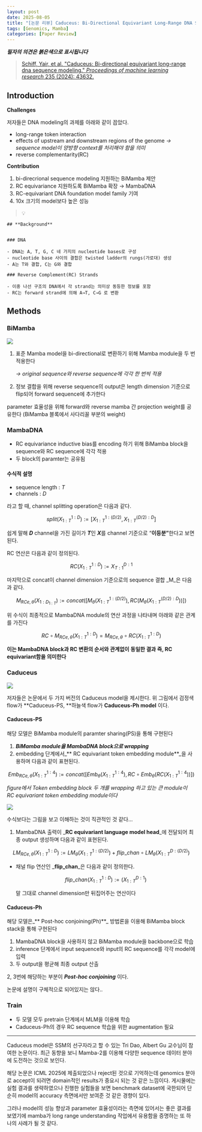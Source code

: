 ```yaml
---
layout: post
date: 2025-08-05
title: "[논문 리뷰] Caduceus: Bi-Directional Equivariant Long-Range DNA Sequence Modeling"
tags: [Genomics, Mamba]
categories: [Paper Review]
---
```


<span class="notion-red">_**필자의 의견은 붉은색으로 표시됩니다**_</span>


> [Schiff, Yair, et al. "Caduceus: Bi-directional equivariant long-range dna sequence modeling." ](https://pmc.ncbi.nlm.nih.gov/articles/PMC12189541/)[_Proceedings of machine learning research_](https://pmc.ncbi.nlm.nih.gov/articles/PMC12189541/)[ 235 (2024): 43632.](https://pmc.ncbi.nlm.nih.gov/articles/PMC12189541/)



## Introduction


**Challenges**


저자들은 DNA modeling의 과제를 아래와 같이 꼽았다.

- long-range token interaction
- effects of upstream and downstream regions of the genome 
_→ sequence model이 양방향 context를 처리해야 함을 의미_
- reverse complementarity(RC)

**Contribution**

1. bi-direcrional sequence modeling 지원하는 BiMamba 제안
1. RC equivariance 지원하도록 BiMamba 확장 → MambaDNA
1. RC-equivariant DNA foundation model family 기여
1. 10x 크기의 model보다 높은 성능

> 💡 


	## **Background**


	### DNA

	- DNA는 A, T, G, C 네 가지의 nucleotide bases로 구성
	- nucleotide base 사이의 결합은 twisted ladder의 rungs(가로대) 생성
	- A는 T와 결합, C는 G와 결합

	### Reverse Complement(RC) Strands

	- 이중 나선 구조의 DNA에서 각 strand는 의미상 동등한 정보를 포함
	- RC는 forward strand에 의해 A→T, C→G 로 변환


## Methods



### BiMamba


![](https://prod-files-secure.s3.us-west-2.amazonaws.com/542b861c-36a8-4051-84e5-8804b6728dba/2c247d59-7815-4980-99f0-8f0d21f445a7/image.png?X-Amz-Algorithm=AWS4-HMAC-SHA256&X-Amz-Content-Sha256=UNSIGNED-PAYLOAD&X-Amz-Credential=ASIAZI2LB466ZCCO3W6T%2F20250901%2Fus-west-2%2Fs3%2Faws4_request&X-Amz-Date=20250901T200105Z&X-Amz-Expires=3600&X-Amz-Security-Token=IQoJb3JpZ2luX2VjELP%2F%2F%2F%2F%2F%2F%2F%2F%2F%2FwEaCXVzLXdlc3QtMiJGMEQCIDsSPmb6qHOkMwwMqx01NeOT477qOIaFq2UBfbUmUHxMAiBMXPYuSyoYJ2n%2BrEq5iHQXFdAFzKzHXCWGphU4voExGSr%2FAwgcEAAaDDYzNzQyMzE4MzgwNSIM0pftNjWckN55z61FKtwD6Gf9Ncs78A6C1DFvnNdZ%2FxN03U0tYM3RqscMzLONYS3WVkcyPiIAIsbi8SJeKFFq3cLqZAJuTnJTh0uWKQ34YULgqAdSaKS72GTbyOrozN3s40%2FMuKWj07i4bFjANJKVMUDg4j2M6f6H7A0y54JWnedoA9S8TcUyhykQg54%2FtRugOhdqQAGSE1kX9PvMPxQlHKxIkAwFTxWCi%2FhkP3p8fnkztx%2B4X%2Fp2N%2FqKR9LzaEvLPD8X3GxOpXOGSIZy%2B2enFqTA4NCuuTuNM37qEA4PXHKBQ8NCz9oBAl9oSastIoYySrmXcLF6oqNlUpNnBT7O5LRyEV0uTSMzbDOAGC%2BmijZbjZysDi8nAUmM%2BzlW9bQpm%2FZCGeWnAKx%2FKlAP%2FQJK%2FX0gJvwDG8NK3a4ApV20VbqtC91VLcp5vmmhTvaCMaJG%2B1j6cWiVhxV0OcX1h2Z8dxSrhq242YpuEKOVpkuOBC%2Fd3yqq4bbRJBJLwjQoUYUCAj2PBDAmurzNmpiPzuGNZbYUQNMvreSOWc54Nl3Rhh6Q7Io9L9gX8oppegRPw6XzXDWyJrAoXO0ZuQ5IGusYqf97UUJmDKXyjZCMxak7XEZC64McjZTAdpk%2BQIc0dOQJyPegbVL3NtH%2FsQUwnN%2FXxQY6pgFSbY1jIt%2Fqt56RKe28zAVtI%2BGSmaW14NUNPVthI5Ou4Pwfjl8HtYJUu%2Fs0YvX3YoHFsVJj5EPC6LR%2FiM0Qj7mdyWMNv3INF3EbyifgM8augJzPNzyCyNPBfhuycTgTNDcoeLaN1Aip4%2FJdYcxTUS2WFuLsUKqeTZT2dNOR%2BYSvzvUpA4bR5zM3WIZWei8VF%2BvInjalI4NZXYW4eicIKIsQFajvYoyH&X-Amz-Signature=90bd3036138359db7e2181d2c3699c7d7ae52656021e7ca60cbf57b1c5e34331&X-Amz-SignedHeaders=host&x-amz-checksum-mode=ENABLED&x-id=GetObject)

1. 표준 Mamba model을 bi-directional로 변환하기 위해 Mamba module을 두 번 적용한다

	_→ original sequence와 reverse sequence에 각각 한 번씩 적용_

1. 정보 결합을 위해 reverse sequence의 output은 length dimension 기준으로 flip되어 forward sequence에 추가한다

parameter 효율성을 위해 forward와 reverse mamba 간 projection weight를 공유한다 (BiMamba 블록에서 사다리꼴 부분의 weight)



### MambaDNA

- RC equivariance inductive bias를 encoding 하기 위해 BiMamba block을 sequence와 RC sequence에 각각 적용
- 두 block의 paramter는 공유됨


#### 수식적 설명

- sequence length : _T_
- channels : _D_

라고 할 때,  channel splitting operation은 다음과 같다.


$$
split(X^{1:D}_{1:T}):=[X^{1:(D/2)}_{1:T},X^{(D/2):D}_{1:T}]
$$


<span class="notion-red">쉽게 말해 </span><span class="notion-red">_**D**_</span><span class="notion-red"> channel을 가진 길이가 </span><span class="notion-red">_**T**_</span><span class="notion-red">인 </span><span class="notion-red">_**X**_</span><span class="notion-red">를 channel 기준으로 “</span><span class="notion-red">**이등분”**</span><span class="notion-red">한다고 보면 된다.</span>


RC 연산은 다음과 같이 정의된다.


$$
RC(X^{1:D}_{1:T}):=X^{D:1}_{T:1}
$$


마지막으로 concat이 channel dimension 기준으로의 sequence 결합 _M_은 다음과 같다.


$$
M_{RCe,\theta}(X_{1:D_{1:T}}):=concat([M_{\theta}(X^{1:(D/2)}_{1:T}),RC(M_{\theta}(X^{(D/2):D}_{1:T}))])
$$


위 수식이 최종적으로 MambaDNA module의 연산 과정을 나타내며 아래와 같은 관계를 가진다


$$
RC\circ M_{RCe,\theta}(X^{1:D}_{1:T}) = M_{RCe,\theta} \circ RC(X^{1:D}_{1:T})
$$


**이는 MambaDNA block과 RC 변환의 순서와 관계없이 동일한 결과 즉, RC equivariant함을 의미한다**



### Caduceus


![](https://prod-files-secure.s3.us-west-2.amazonaws.com/542b861c-36a8-4051-84e5-8804b6728dba/f94a60d7-8145-473b-aef9-7c68d3ec604a/image.png?X-Amz-Algorithm=AWS4-HMAC-SHA256&X-Amz-Content-Sha256=UNSIGNED-PAYLOAD&X-Amz-Credential=ASIAZI2LB466ZCCO3W6T%2F20250901%2Fus-west-2%2Fs3%2Faws4_request&X-Amz-Date=20250901T200105Z&X-Amz-Expires=3600&X-Amz-Security-Token=IQoJb3JpZ2luX2VjELP%2F%2F%2F%2F%2F%2F%2F%2F%2F%2FwEaCXVzLXdlc3QtMiJGMEQCIDsSPmb6qHOkMwwMqx01NeOT477qOIaFq2UBfbUmUHxMAiBMXPYuSyoYJ2n%2BrEq5iHQXFdAFzKzHXCWGphU4voExGSr%2FAwgcEAAaDDYzNzQyMzE4MzgwNSIM0pftNjWckN55z61FKtwD6Gf9Ncs78A6C1DFvnNdZ%2FxN03U0tYM3RqscMzLONYS3WVkcyPiIAIsbi8SJeKFFq3cLqZAJuTnJTh0uWKQ34YULgqAdSaKS72GTbyOrozN3s40%2FMuKWj07i4bFjANJKVMUDg4j2M6f6H7A0y54JWnedoA9S8TcUyhykQg54%2FtRugOhdqQAGSE1kX9PvMPxQlHKxIkAwFTxWCi%2FhkP3p8fnkztx%2B4X%2Fp2N%2FqKR9LzaEvLPD8X3GxOpXOGSIZy%2B2enFqTA4NCuuTuNM37qEA4PXHKBQ8NCz9oBAl9oSastIoYySrmXcLF6oqNlUpNnBT7O5LRyEV0uTSMzbDOAGC%2BmijZbjZysDi8nAUmM%2BzlW9bQpm%2FZCGeWnAKx%2FKlAP%2FQJK%2FX0gJvwDG8NK3a4ApV20VbqtC91VLcp5vmmhTvaCMaJG%2B1j6cWiVhxV0OcX1h2Z8dxSrhq242YpuEKOVpkuOBC%2Fd3yqq4bbRJBJLwjQoUYUCAj2PBDAmurzNmpiPzuGNZbYUQNMvreSOWc54Nl3Rhh6Q7Io9L9gX8oppegRPw6XzXDWyJrAoXO0ZuQ5IGusYqf97UUJmDKXyjZCMxak7XEZC64McjZTAdpk%2BQIc0dOQJyPegbVL3NtH%2FsQUwnN%2FXxQY6pgFSbY1jIt%2Fqt56RKe28zAVtI%2BGSmaW14NUNPVthI5Ou4Pwfjl8HtYJUu%2Fs0YvX3YoHFsVJj5EPC6LR%2FiM0Qj7mdyWMNv3INF3EbyifgM8augJzPNzyCyNPBfhuycTgTNDcoeLaN1Aip4%2FJdYcxTUS2WFuLsUKqeTZT2dNOR%2BYSvzvUpA4bR5zM3WIZWei8VF%2BvInjalI4NZXYW4eicIKIsQFajvYoyH&X-Amz-Signature=8df4f235b89a358238e8fafdf352b9f23ca613de9201aa1ee250f9124a3807b7&X-Amz-SignedHeaders=host&x-amz-checksum-mode=ENABLED&x-id=GetObject)


저자들은 논문에서 두 가지 버전의 Caduceus model을 제시한다. 위 그림에서 검정색 flow가 **Caduceus-PS, **하늘색 flow가 **Caduceus-Ph model** 이다.



#### Caduceus-PS


해당 모델은 BiMamba module의 paramter sharing(PS)을 통해 구현된다

1. _**BiMamba module을 MambaDNA block으로 wrapping**_
1. embedding 단계에서_** RC equivariant token embedding module**_을 사용하며 다음과 같이 표현된다.

$$
Emb_{RCe,\theta}(X^{1:4}_{1:T}):=concat([Emb_{\theta}(X^{1:4}_{1:T}),RC \circ Emb_{\theta}(RC(X^{1:4}_{1:T}))])
$$


_figure에서 Token embedding block 두 개를 wrapping 하고 있는 큰 module이 RC equivariant token embedding module이다_


![](https://prod-files-secure.s3.us-west-2.amazonaws.com/542b861c-36a8-4051-84e5-8804b6728dba/b175e4da-71eb-4e91-8c23-a06dabe673c9/image.png?X-Amz-Algorithm=AWS4-HMAC-SHA256&X-Amz-Content-Sha256=UNSIGNED-PAYLOAD&X-Amz-Credential=ASIAZI2LB466ZCCO3W6T%2F20250901%2Fus-west-2%2Fs3%2Faws4_request&X-Amz-Date=20250901T200106Z&X-Amz-Expires=3600&X-Amz-Security-Token=IQoJb3JpZ2luX2VjELP%2F%2F%2F%2F%2F%2F%2F%2F%2F%2FwEaCXVzLXdlc3QtMiJGMEQCIDsSPmb6qHOkMwwMqx01NeOT477qOIaFq2UBfbUmUHxMAiBMXPYuSyoYJ2n%2BrEq5iHQXFdAFzKzHXCWGphU4voExGSr%2FAwgcEAAaDDYzNzQyMzE4MzgwNSIM0pftNjWckN55z61FKtwD6Gf9Ncs78A6C1DFvnNdZ%2FxN03U0tYM3RqscMzLONYS3WVkcyPiIAIsbi8SJeKFFq3cLqZAJuTnJTh0uWKQ34YULgqAdSaKS72GTbyOrozN3s40%2FMuKWj07i4bFjANJKVMUDg4j2M6f6H7A0y54JWnedoA9S8TcUyhykQg54%2FtRugOhdqQAGSE1kX9PvMPxQlHKxIkAwFTxWCi%2FhkP3p8fnkztx%2B4X%2Fp2N%2FqKR9LzaEvLPD8X3GxOpXOGSIZy%2B2enFqTA4NCuuTuNM37qEA4PXHKBQ8NCz9oBAl9oSastIoYySrmXcLF6oqNlUpNnBT7O5LRyEV0uTSMzbDOAGC%2BmijZbjZysDi8nAUmM%2BzlW9bQpm%2FZCGeWnAKx%2FKlAP%2FQJK%2FX0gJvwDG8NK3a4ApV20VbqtC91VLcp5vmmhTvaCMaJG%2B1j6cWiVhxV0OcX1h2Z8dxSrhq242YpuEKOVpkuOBC%2Fd3yqq4bbRJBJLwjQoUYUCAj2PBDAmurzNmpiPzuGNZbYUQNMvreSOWc54Nl3Rhh6Q7Io9L9gX8oppegRPw6XzXDWyJrAoXO0ZuQ5IGusYqf97UUJmDKXyjZCMxak7XEZC64McjZTAdpk%2BQIc0dOQJyPegbVL3NtH%2FsQUwnN%2FXxQY6pgFSbY1jIt%2Fqt56RKe28zAVtI%2BGSmaW14NUNPVthI5Ou4Pwfjl8HtYJUu%2Fs0YvX3YoHFsVJj5EPC6LR%2FiM0Qj7mdyWMNv3INF3EbyifgM8augJzPNzyCyNPBfhuycTgTNDcoeLaN1Aip4%2FJdYcxTUS2WFuLsUKqeTZT2dNOR%2BYSvzvUpA4bR5zM3WIZWei8VF%2BvInjalI4NZXYW4eicIKIsQFajvYoyH&X-Amz-Signature=ea7efcb4d3c4459b415c1289d3f5e7a97722fdc0ef14c019bd4bc8828ecf4d52&X-Amz-SignedHeaders=host&x-amz-checksum-mode=ENABLED&x-id=GetObject)


<span class="notion-red">수식보다는 그림을 보고 이해하는 것이 직관적인 것 같다…</span>

1. MambaDNA 출력이 _**RC equivariant language model head**_에 전달되어 최종 output 생성하며 다음과 같이 표현된다.

$$
LM_{RCe,\theta}(X^{1:D}_{1:T}):= LM_{\theta}(X^{1:(D/2)}_{1:T})+flip\_chan\circ LM_{\theta}(X^{D:(D/2)}_{1:T})
$$

- 채널 flip 연산인 _**flip\_chan**_은 다음과 같이 정의한다.

	$$
	flip\_chan(X^{1:D}_{1:T}):=(X^{D:1}_{1:T})
	$$


	말 그대로 channel dimension만 뒤집어주는 연산이다



#### Caduceus-Ph


해당 모델은_** Post-hoc conjoining(Ph)**_ 방법론을 이용해 BiMamba block stack을 통해 구현된다

1. MambaDNA block을 사용하지 않고 BiMamba module을 backbone으로 학습
1. inference 단계에서 input sequence와 input의 RC sequence를 각각 model에 입력
1. 두 output을 평균해 최종 output 산출

2, 3번에 해당하는 부분이 _**Post-hoc conjoining**_ 이다.


<span class="notion-red">논문에 설명이 구체적으로 되어있지는 않다..</span>



### Train

- 두 모델 모두 pretrain 단계에서 MLM을 이용해 학습
- Caduceus-Ph의 경우 RC sequence 학습을 위한 augmentation 필요

---


<span class="notion-red">Caduceus model은 SSM의 선구자라고 할 수 있는 Tri Dao, Albert Gu 교수님이 참여한 논문이다. 최근 동향을 보니 Mamba-2를 이용해 다양한 sequence 데이터 분야에 도전하는 것으로 보인다.</span>


<span class="notion-red">해당 논문은 ICML 2025에 제출되었으나 reject된 것으로 기억하는데 genomics 분야로 accept이 되려면 domain적인 results가 중요시 되는 것 같은 느낌이다. 게시물에는 실험 결과를 생략하였으나 진행한 실험들을 보면 benchmark dataset에 국한되어 단순히 model의 accuracy 측면에서만 보여준 것 같은 경향이 있다.</span>


<span class="notion-red">그러나 model의 성능 향상과 parameter 효율성이라는 측면에 있어서는 좋은 결과를 보였기에 mamba가 long range understanding 작업에서 유용함을 증명하는 또 하나의 사례가 될 것 같다.</span>

